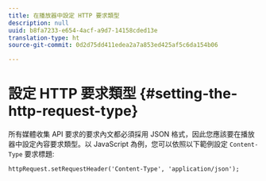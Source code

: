 ```yaml
---
title: 在播放器中設定 HTTP 要求類型
description: null
uuid: b8fa7233-e654-4acf-a9d7-14158cded13e
translation-type: ht
source-git-commit: 0d2d75dd411edea2a7a853ed425af5c6da154b06

---
```



# 設定 HTTP 要求類型 {#setting-the-http-request-type}

所有媒體收集 API 要求的要求內文都必須採用 JSON 格式，因此您應該要在播放器中設定內容要求類型。以 JavaScript 為例，您可以依照以下範例設定 `Content-Type` 要求標題:

```
httpRequest.setRequestHeader('Content-Type', 'application/json'); 
```

